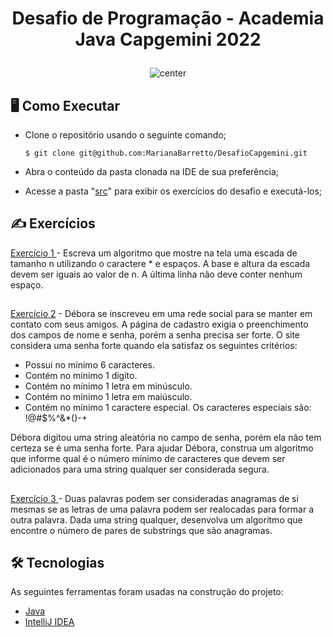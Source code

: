 # <p align="center"> Desafio de Programação - Academia Java Capgemini 2022 </p>

<div align="center">
<p> 
  <img src="https://capgemini.proway.com.br/assets/img/logo-capgemini.png" align="center" alt="center"/> </p>
</div>   


## 🖥️ Como Executar

- Clone o repositório usando o seguinte comando;

      $ git clone git@github.com:MarianaBarretto/DesafioCapgemini.git
- Abra o conteúdo da pasta clonada na IDE de sua preferência;
- Acesse a pasta "<a href="https://github.com/MarianaBarretto/DesafioCapgemini/tree/master/DesafioCapgemini/src">src</a>" para exibir os exercícios do desafio e executá-los;

## ✍️ Exercícios

<a href="https://github.com/MarianaBarretto/DesafioCapgemini/blob/master/DesafioCapgemini/src/Exercicio1.java">Exercício 1 </a>- Escreva um algoritmo que mostre na tela uma escada de tamanho n utilizando o caractere * e espaços. A base e altura da escada devem ser iguais ao valor de n. A última linha não deve conter nenhum espaço.
##
<a href="https://github.com/MarianaBarretto/DesafioCapgemini/blob/master/DesafioCapgemini/src/Exercicio2.java">Exercício 2</a> - Débora se inscreveu em uma rede social para se manter em contato com seus amigos. A página de cadastro exigia o preenchimento dos campos de nome e senha, porém a senha precisa ser forte. O site considera uma senha forte quando ela satisfaz os seguintes critérios:

- Possui no mínimo 6 caracteres.
- Contém no mínimo 1 digito.
- Contém no mínimo 1 letra em minúsculo.
- Contém no mínimo 1 letra em maiúsculo.
- Contém no mínimo 1 caractere especial. Os caracteres especiais são: !@#$%^&*()-+

Débora digitou uma string aleatória no campo de senha, porém ela não tem certeza se é uma senha forte. Para ajudar Débora, construa um algoritmo que informe qual é o número mínimo de caracteres que devem ser adicionados para uma string qualquer ser considerada segura.
##

<a href="https://github.com/MarianaBarretto/DesafioCapgemini/blob/master/DesafioCapgemini/src/Exercicio3.java">Exercício 3 </a> - Duas palavras podem ser consideradas anagramas de si mesmas se as letras de uma palavra podem ser realocadas para formar a outra palavra. Dada uma string qualquer, desenvolva um algoritmo que encontre o número de pares de substrings que são anagramas.

## 🛠 Tecnologias

As seguintes ferramentas foram usadas na construção do projeto:

- <a href="https://www.java.com/pt-BR/">Java</a>
- <a href="https://www.jetbrains.com/pt-br/idea">IntelliJ IDEA</a>

## 


